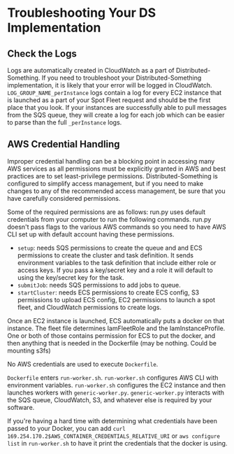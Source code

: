# Troubleshooting Your DS Implementation

## Check the Logs

Logs are automatically created in CloudWatch as a part of Distributed-Something.
If you need to troubleshoot your Distributed-Something implementation, it is likely that your error will be logged in CloudWatch.
`LOG_GROUP_NAME_perInstance` logs contain a log for every EC2 instance that is launched as a part of your Spot Fleet request and should be the first place that you look.
If your instances are successfully able to pull messages from the SQS queue, they will create a log for each job which can be easier to parse than the full `_perInstance` logs.

## AWS Credential Handling

Improper credential handling can be a blocking point in accessing many AWS services as all permissions must be explicitly granted in AWS and best practices are to set least-privilege permissions.
Distributed-Something is configured to simplify access management, but if you need to make changes to any of the recommended access management, be sure that you have carefully considered permissions.

Some of the required permissions are as follows:
run.py uses default credentials from your computer to run the following commands.
run.py doesn't pass flags to the various AWS commands so you need to have AWS CLI set up with default account having these permissions.

- `setup`: needs SQS permissions to create the queue and and ECS permissions to create the cluster and task definition.
It sends environment variables to the task definition that include either role or access keys.
If you pass a key/secret key and a role it will default to using the key/secret key for the task.
- `submitJob`: needs SQS permissions to add jobs to queue.
- `startCluster`: needs ECS permissions to create ECS config, S3 permissions to upload ECS config, EC2 permissions to launch a spot fleet, and CloudWatch permissions to create logs.

Once an EC2 instance is launched, ECS automatically puts a docker on that instance.
The fleet file determines IamFleetRole and the IamInstanceProfile. One or both of those contains permission for ECS to put the docker, and then anything that is needed in the Dockerfile (may be nothing. Could be mounting s3fs)

No AWS credentials are used to execute `Dockerfile`.

`Dockerfile` enters `run-worker.sh`.
`run-worker.sh` configures AWS CLI with environment variables.
`run-worker.sh` configures the EC2 instance and then launches workers with `generic-worker.py`.
`generic-worker.py` interacts with the SQS queue, CloudWatch, S3, and whatever else is required by your software.

If you're having a hard time with determining what credentials have been passed to your Docker, you can add `curl 169.254.170.2$AWS_CONTAINER_CREDENTIALS_RELATIVE_URI` or `aws configure list` in `run-worker.sh` to have it print the credentials that the docker is using.
